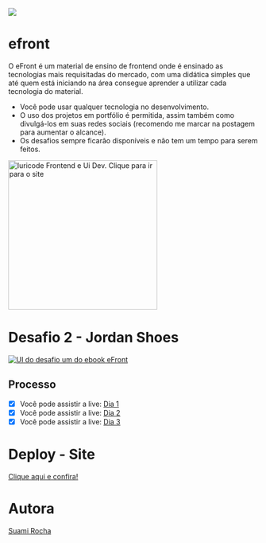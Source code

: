 ![](https://cdn.discordapp.com/attachments/1102358848750231604/1175979737898819615/image.png?ex=656d337a&is=655abe7a&hm=4ca3b81e5d8917d563478ed988559e2ccf60642a1e119c80e7752e598b0f5c20&)
# efront
O eFront é um material de ensino de frontend onde é ensinado as tecnologias mais requisitadas do mercado, com uma didática simples que até quem está iniciando na área consegue aprender a utilizar cada tecnologia do material.

- Você pode usar qualquer tecnologia no desenvolvimento.
- O uso dos projetos em portfólio é permitida, assim também como divulgá-los em suas redes sociais (recomendo me marcar na postagem para aumentar o alcance).
- Os desafios sempre ficarão disponíveis e não tem um tempo para serem feitos.

<a href="https://iuricode.com/efront/">
  <img src="https://cdn.discordapp.com/attachments/1102358848750231604/1175981959336448153/ClickIuricode.png?ex=656d358b&is=655ac08b&hm=b84c7562f402432b3ab99337e07f7fe5baaff73eb9b9e87683ffeda6fe70af8b" alt="Iuricode Frontend e Ui Dev. Clique para ir para o site" width="300px" />
</a>

# Desafio 2 - Jordan Shoes

<a href="https://iuricode.com/efront/">
  <img src="https://media.discordapp.net/attachments/1102358848750231604/1176698264058335394/image.png?ex=656fd0a8&is=655d5ba8&hm=31dafd9b3d59a56f82251ce0e06d4f734f11a1f8aba80eba1b3c9c194bf2fb49&=&width=727&height=468"
" alt="UI do desafio um do ebook eFront"/>
</a>

## Processo
- [x]  Você pode assistir a live: [Dia 1](https://www.twitch.tv/suamirochadev/schedule?vodID=1983694964)
- [x]  Você pode assistir a live: [Dia 2](https://www.twitch.tv/suamirochadev/schedule?vodID=1985418478)
- [x]  Você pode assistir a live: [Dia 3](https://www.twitch.tv/suamirochadev/schedule?vodID=1986099654)

# Deploy - Site
[Clique aqui e confira!]()


# Autora

[Suami Rocha](http://bento.me/suamirochadev)
